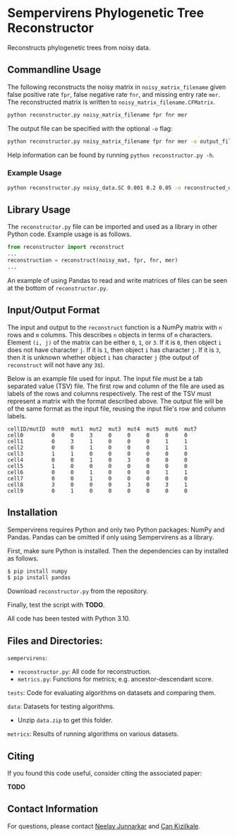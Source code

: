Sempervirens Phylogenetic Tree Reconstructor
===
Reconstructs phylogenetic trees from noisy data.

## Commandline Usage

The following reconstructs the noisy matrix in `noisy_matrix_filename` given false positive rate `fpr`, false negative rate `fnr`, and missing entry rate `mer`. The reconstructed matrix is written to `noisy_matrix_filename.CFMatrix`.
```bash
python reconstructor.py noisy_matrix_filename fpr fnr mer
```

The output file can be specified with the optional `-o` flag:
```bash
python reconstructor.py noisy_matrix_filename fpr fnr mer -o output_filename
```

Help information can be found by running `python reconstructor.py -h`.

### Example Usage
```bash
python reconstructor.py noisy_data.SC 0.001 0.2 0.05 -o reconstructed_data.SC.CFMatrix
```

## Library Usage

The `reconstructor.py` file can be imported and used as a library in other Python code.
Example usage is as follows.

```python
from reconstructor import reconstruct
...
reconstruction = reconstruct(noisy_mat, fpr, fnr, mer)
...
```

An example of using Pandas to read and write matrices of files can be seen at the bottom of `reconstructor.py`.

## Input/Output Format

The input and output to the `reconstruct` function is a NumPy matrix with `n` rows and `m` columns. This describes `n` objects in terms of `m` characters. Element `(i, j)` of the matrix can be either `0`, `1`, or `3`. If it is `0`, then object `i` does not have character `j`. If it is `1`, then object `i` has character `j`. If it is `3`, then it is unknown whether object `i` has character `j` (the output of `reconstruct` will not have any `3`s).

Below is an example file used for input. The input file must be a tab separated value (TSV) file. The first row and column of the file are used as labels of the rows and columns respectively. The rest of the TSV must represent a matrix with the format described above. The output file will be of the same format as the input file, reusing the input file's row and column labels.
```
cellID/mutID  mut0  mut1  mut2  mut3  mut4  mut5  mut6  mut7
cell0         0     0     3     0     0     0     0     0
cell1         0     3     1     0     0     0     1     1
cell2         0     0     1     0     0     0     1     1
cell3         1     1     0     0     0     0     0     0
cell4         0     0     1     0     3     0     0     0
cell5         1     0     0     0     0     0     0     0
cell6         0     0     1     0     0     0     1     1
cell7         0     0     1     0     0     0     0     0
cell8         3     0     0     0     3     0     3     1
cell9         0     1     0     0     0     0     0     0
```

## Installation

Sempervirens requires Python and only two Python packages: NumPy and Pandas. Pandas can be omitted if only using Sempervirens as a library. 

First, make sure Python is installed. Then the dependencies can by installed as follows.
```bash
$ pip install numpy
$ pip install pandas
```

Download `reconstructor.py` from the repository.

Finally, test the script with **TODO**.

All code has been tested with Python 3.10.

## Files and Directories:
`sempervirens`:
* `reconstructor.py`: All code for reconstruction.
* `metrics.py`: Functions for metrics; e.g. ancestor-descendant score.

`tests`: Code for evaluating algorithms on datasets and comparing them. 

`data`: Datasets for testing algorithms.
* Unzip `data.zip` to get this folder.

`metrics`: Results of running algorithms on various datasets.

## Citing

If you found this code useful, consider citing the associated paper:

**TODO**


## Contact Information

For questions, please contact [Neelay Junnarkar](mailto:neelay.junnarkar@berkeley.edu) and [Can Kizilkale](mailto:cankizilkale@lbl.gov).